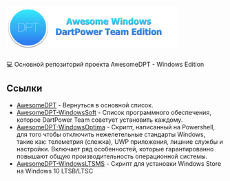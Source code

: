# <img src="https://github.com/dpteam/AwesomeDPT-WindowsSoft/blob/master/content/logo.png?raw=true" width="400">

💻 Основной репозиторий проекта AwesomeDPT - Windows Edition

## Ссылки

- [AwesomeDPT](https://dpteam.github.io/AwesomeDPT) - Вернуться в основной список.
- [AwesomeDPT-WindowsSoft](https://dpteam.github.io/AwesomeDPT-WindowsSoft) - Список программного обеспечения, которое DartPower Team советует установить каждому. 
- [AwesomeDPT-WindowsOptima](https://dpteam.github.io/AwesomeDPT-WindowsOptima) - Скрипт, написанный на Powershell, для того чтобы отключить нежелетельные стандарты Windows, такие как: телеметрия (слежка), UWP приложения, лишние службы и настройки. Включает ряд особенностей, которые гарантированно повышают общую производительность операционной системы. 
- [AwesomeDPT-WindowsLTSMS](https://dpteam.github.io/AwesomeDPT-WindowsLTSMS) - Скрипт для установки Windows Store на Windows 10 LTSB/LTSC 
